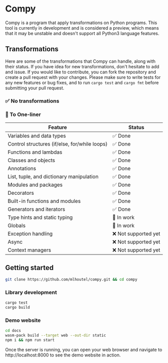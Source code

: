 # Compy

Compy is a program that apply transformations on Python programs. This tool is currently in development and is considered a preview, which means that it may be unstable and doesn't support all Python3 language features.

## Transformations

Here are some of the transformations that Compy can handle, along with their status. If you have idea for new transformations, don't hesitate to add and issue. If you would like to contribute, you can fork the repository and create a pull request with your changes. Please make sure to write tests for any new features or bug fixes, and to run `cargo test` and `cargo fmt` before submitting your pull request.

### :white_check_mark: No transformations

### :construction: To One-liner

| Feature                                       | Status                  |
| --------------------------------------------- | ----------------------- |
| Variables and data types                      | :white_check_mark: Done |
| Control structures (if/else, for/while loops) | :white_check_mark: Done |
| Functions and lambdas                         | :white_check_mark: Done |
| Classes and objects                           | :white_check_mark: Done |
| Annotations                                   | :white_check_mark: Done |
| List, tuple, and dictionary manipulation      | :white_check_mark: Done |
| Modules and packages                          | :white_check_mark: Done |
| Decorators                                    | :white_check_mark: Done |
| Built-in functions and modules                | :white_check_mark: Done |
| Generators and iterators                      | :white_check_mark: Done |
| Type hints and static typing                  | :construction: In work  |
| Globals                                       | :construction: In work  |
| Exception handling                            | :x: Not supported yet   |
| Async                                         | :x: Not supported yet   |
| Context managers                              | :x: Not supported yet   |

## Getting started

```sh
git clone https://github.com/mlhoutel/compy.git && cd compy
```

### Library development

```sh
cargo test
cargo build
```

### Demo website

```sh
cd docs
wasm-pack build --target web --out-dir static
npm i && npm run start
```

Once the server is running, you can open your web browser and navigate to http://localhost:8000 to see the demo website in action.
